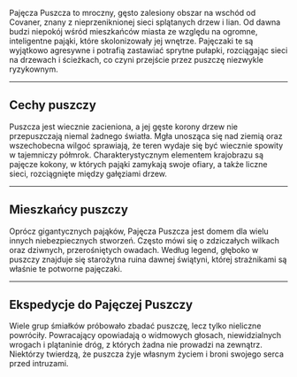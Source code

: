 Pajęcza Puszcza to mroczny, gęsto zalesiony obszar na wschód od Covaner, znany z nieprzeniknionej sieci splątanych drzew i lian. Od dawna budzi niepokój wśród mieszkańców miasta ze względu na ogromne, inteligentne pająki, które skolonizowały jej wnętrze. Pajęczaki te są wyjątkowo agresywne i potrafią zastawiać sprytne pułapki, rozciągając sieci na drzewach i ścieżkach, co czyni przejście przez puszczę niezwykle ryzykownym.

- - -
## **Cechy puszczy**  

Puszcza jest wiecznie zacieniona, a jej gęste korony drzew nie przepuszczają niemal żadnego światła. Mgła unosząca się nad ziemią oraz wszechobecna wilgoć sprawiają, że teren wydaje się być wiecznie spowity w tajemniczy półmrok. Charakterystycznym elementem krajobrazu są pajęcze kokony, w których pająki zamykają swoje ofiary, a także liczne sieci, rozciągnięte między gałęziami drzew.

- - -
## **Mieszkańcy puszczy**  

Oprócz gigantycznych pająków, Pajęcza Puszcza jest domem dla wielu innych niebezpiecznych stworzeń. Często mówi się o zdziczałych wilkach oraz dziwnych, przerośniętych owadach. Według legend, głęboko w puszczy znajduje się starożytna ruina dawnej świątyni, której strażnikami są właśnie te potworne pajęczaki.

- - -
## **Ekspedycje do Pajęczej Puszczy**  

Wiele grup śmiałków próbowało zbadać puszczę, lecz tylko nieliczne powróciły. Powracający opowiadają o widmowych głosach, niewidzialnych wrogach i plątaninie dróg, z których żadna nie prowadzi na zewnątrz. Niektórzy twierdzą, że puszcza żyje własnym życiem i broni swojego serca przed intruzami.